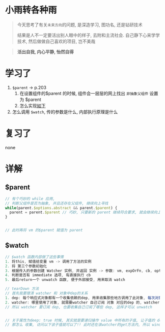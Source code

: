 # 小雨转各种雨

> 今天思考了有关`未来方向`的问题, 是深造学习, 图功名, 还是钻研技术
>
> 结果是人不一定要活出别人眼中的样子, 去附和主流社会. 自己静下心来学学技术, 然后做做自己喜欢的项目, 岂不美哉

> **活出自我, 内心平静, 怡然自得**



# 学习了

1. `$parent` -> p.203
   1. 在设置组件的$parent 的时候, 组件会一层层的网上找出 `非抽象父组件` 设置为 $parent
   2. 怎么实现[如下](#$parent)
2. 怎么调用 `$watch`, 传的参数是什么, 内部执行原理是什么

# 复习了

none



# 详解

## $parent

```js
// 有个巧妙的 while 应用,
// 判断父组件是否为抽象, 并且还存在父组件, 继续向上寻找
while(parent.$options.abstract && parent.$parent) {
  parent = parent.$parent // 巧妙, 只要新的 parent 继续符合要求, 就会继续向上寻找, 直到符合不是抽象组件, 或者不在有上层父组件为止
}


// 此时再将 vm 的$parent 赋值为 parent
```

## $watch

```js
// $watch 函数内部做了这些事情
1. 将this, 赋值给变量 vm -> 调用了方法的实例
2. 将 第三个参数初始化
3. 根据传入的参数创建 Watcher 实例, 并返回 实例 -> 参数: vm, expOrFn, cb, options
4. 判断是否有 immediate 选项, 有直接执行 cb
5. 最后return一个 unwatch 函数, 便于外部接受, 用来取消 watch

// tearDown 方法
// 首先我要理清 watcher 和 对象中dep的关系
1. dep: 每个响应式对象都有一个收集依赖的dep, 用来收集那些地方调用了此对象, 每次对象发生了变化( setter ), 由他通知收集到的 watcher
2. watcher: 哪里使用了对象, 就需要watcher 自己订阅 对象 对应的dep 的, watcher 通过自己触发 getter, 将自己添加到 dep 中, 同时watcher 还要负责更新dom, 或者其他自定义操作
// 所以 watcher 要订阅 dep, 也要收集自己订阅了哪些 dep, 这样才可以 unwatch


// 关于属性为deep: true 时候, 其实就是要递归操作 value 中所有的子值, 让子值的 dep 收集该 watcher, 这样子值发生了变化, 也会通知到该 watcher
// 那怎么 收集, 访问以下该子值就可以了!! 此时还在该watcher的get方法内, 所以 window.target, 还是该 watcher.

```

